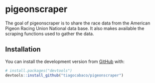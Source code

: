 
<!-- README.md is generated from README.Rmd. Please edit that file -->

# pigeonscraper

<!-- badges: start -->

<!-- badges: end -->

The goal of pigeonscraper is to share the race data from the American
Pigeon Racing Union National data base. It also makes available the
scraping functions used to gather the data.

## Installation

You can install the development version from
[GitHub](https://github.com/) with:

``` r
# install.packages("devtools")
devtools::install_github("tiagocabaco/pigeonscraper")
```
